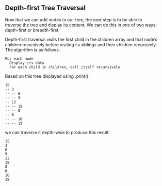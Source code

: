 ## Depth-first Tree Traversal

Now that we can add nodes to our tree, the next step is to be able to traverse the tree and display its content. We can do this in one of two ways: depth-first or breadth-first.

Depth-first traversal visits the first child in the children array and that node’s children recursively before visiting its siblings and their children recursively. The algorithm is as follows:

```
For each node
  Display its data
  For each child in children, call itself recursively
```

Based on this tree displayed using .print():

```
15
-- 3
-- -- 6
-- -- 9
-- 12
-- -- 19
-- -- 8
-- 0
-- -- 10
-- -- 19
```

we can traverse it depth-wise to produce this result:

```
15
3
6
9
12
19
8
0
10
19
```
